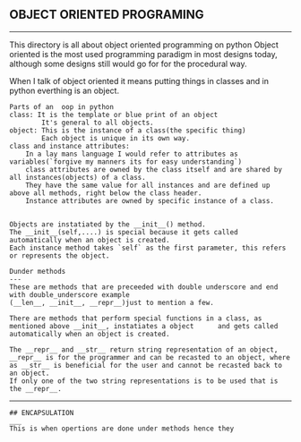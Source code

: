 ## OBJECT ORIENTED PROGRAMING
---
This directory is all about object oriented programming on python
Object oriented is the most used programming paradigm in  most designs today, although some designs still would go for for the procedural way.

When I talk of object oriented it means putting things in classes and in python everthing is an object.

	Parts of an  oop in python
	class: It is the template or blue print of an object
			It's general to all objects.
	object: This is the instance of a class(the specific thing)
			Each object is unique in its own way.
	class and instance attributes:
		In a lay mans language I would refer to attributes as variables(`forgive my manners its for easy understanding`)
		class attributes are owned by the class itself and are shared by all instances(objects) of a class.
		They have the same value for all instances and are defined up above all methods, right below the class header.
		Instance attributes are owned by specific instance of a class.


	Objects are instatiated by the __init__() method.
	The __init__(self,....) is special because it gets called automatically when an object is created.
	Each instance method takes `self` as the first parameter, this refers or represents the object.

	Dunder methods
	---
	These are methods that are preceeded with double underscore and end with double_underscore example
	(__len__, __init__, __repr__)just to mention a few.

	There are methods that perform special functions in a class, as mentioned above __init__, instatiates a object		and gets called automatically when an object is created.

	The __repr__ and __str__ return string representation of an object, __repr__ is for the programmer and can be recasted to an object, where as __str__ is beneficial for the user and cannot be recasted back to an object.
	If only one of the two string representations is to be used that is the __repr__.
---
	## ENCAPSULATION
	___
	This is when opertions are done under methods hence they 
